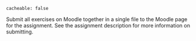 ```
cacheable: false
```

Submit all exercises on Moodle together in a single file to the Moodle page for the assignment. See the assignment description for more information on submitting.
